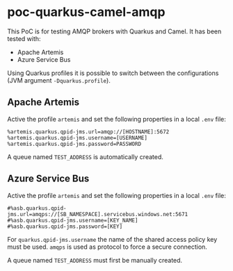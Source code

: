 # poc-quarkus-camel-amqp

This PoC is for testing AMQP brokers with Quarkus and Camel. It has been tested with:

- Apache Artemis
- Azure Service Bus

Using Quarkus profiles it is possible to switch between the configurations (JVM argument `-Dquarkus.profile`).

## Apache Artemis

Active the profile `artemis` and set the following properties in a local `.env` file:

````properties
%artemis.quarkus.qpid-jms.url=amqp://[HOSTNAME]:5672
%artemis.quarkus.qpid-jms.username=[USERNAME]
%artemis.quarkus.qpid-jms.password=PASSWORD
````

A queue named `TEST_ADDRESS` is automatically created.

## Azure Service Bus

Active the profile `artemis` and set the following properties in a local `.env` file:

````properties
#%asb.quarkus.qpid-jms.url=amqps://[SB_NAMESPACE].servicebus.windows.net:5671
#%asb.quarkus.qpid-jms.username=[KEY_NAME]
#%asb.quarkus.qpid-jms.password=[KEY]
````

For `quarkus.qpid-jms.username` the name of the shared access policy key must be used. `amqps` is used as protocol to force a secure connection.

A queue named `TEST_ADDRESS` must first be manually created.
